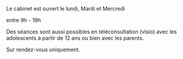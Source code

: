 ﻿Le cabinet est ouvert le lundi, Mardi et Mercredi

entre 9h - 19h


Des séances sont aussi possibles en téléconsultation (visio) avec les adolescents à partir de 12 ans ou bien avec les parents. 


Sur rendez-vous uniquement.


